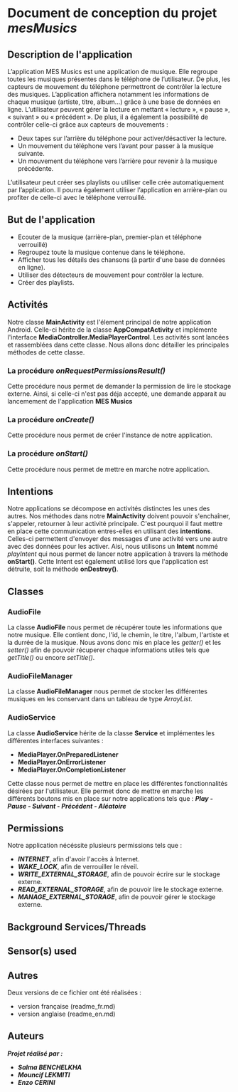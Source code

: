 # Document de conception du projet *mesMusics*

## Description de l'application

L’application MES Musics est une application de musique. 
Elle regroupe toutes les musiques présentes dans le téléphone de l’utilisateur. 
De plus, les capteurs de mouvement du téléphone permettront de contrôler la lecture des musiques. 
L’application affichera notamment les informations de chaque musique (artiste, titre, album…) grâce à une base de données en ligne.
L’utilisateur peuvent gérer la lecture en mettant « lecture », « pause », « suivant » ou « précédent ». 
De plus, il a également la possibilité de contrôler celle-ci grâce aux capteurs de mouvements :
  *	Deux tapes sur l’arrière du téléphone pour activer/désactiver la lecture.
  *	Un mouvement du téléphone vers l’avant pour passer à la musique suivante.
  *	Un mouvement du téléphone vers l’arrière pour revenir à la musique précédente.

L’utilisateur peut créer ses playlists ou utiliser celle crée automatiquement par l’application. 
Il pourra également utiliser l’application en arrière-plan ou profiter de celle-ci avec le téléphone verrouillé.

## But de l'application
  *	Ecouter de la musique (arrière-plan, premier-plan et téléphone verrouillé)
  * Regroupez toute la musique contenue dans le téléphone.
  *	Afficher tous les détails des chansons (à partir d'une base de données en ligne).
  *	Utiliser des détecteurs de mouvement pour contrôler la lecture.
  *	Créer des playlists.

## Activités
Notre classe **MainActivity** est l'élement principal de notre application Android. Celle-ci hérite de la classe **AppCompatActivity** et implémente l'interface **MediaController.MediaPlayerControl**.
Les activités sont lancées et rassemblées dans cette classe.
Nous allons donc détailler les principales méthodes de cette classe.

### La procédure **_onRequestPermissionsResult()_**
Cette procédure nous permet de demander la permission de lire le stockage externe.
Ainsi, si celle-ci n'est pas déja accepté, une demande apparait au lancemement de l'application **MES Musics**

### La procédure **_onCreate()_**
Cette procédure nous permet de créer l'instance de notre application.

### La procédure **_onStart()_**
Cette procédure nous permet de mettre en marche notre application.

## Intentions
Notre applications se décompose en activités distinctes les unes des autres. 
Nos méthodes dans notre **MainActivity** doivent pouvoir s'enchaîner, s'appeler, retourner à leur activité principale. 
C'est pourquoi il faut mettre en place cette communication entres-elles en utilisant des **intentions**.
Celles-ci permettent d'envoyer des messages d'une activité vers une autre avec des données pour les activer.
Aisi, nous utilisons un **Intent** nommé *playIntent* qui nous permet de lancer notre application à travers la méthode **onStart()**. Cette Intent est également utilisé lors que l'application est détruite, soit la méthode **onDestroy()**.

## Classes

### AudioFile
La classe **AudioFile** nous permet de récupérer toute les informations que notre musique.
Elle contient donc, l'id, le chemin, le titre, l'album, l'artiste et la durrée de la musique.
Nous avons donc mis en place les *getter()* et les *setter()* afin de pouvoir récuperer chaque informations utiles tels que *getTitle()* ou encore *setTitle()*.

### AudioFileManager
La classe **AudioFileManager** nous permet de stocker les différentes musiques en les conservant dans un tableau de type *ArrayList<AdioFile>*.
 
### AudioService
La classe **AudioService** hérite de la classe **Service** et implémentes les différentes interfaces suivantes :
* **MediaPlayer.OnPreparedListener**
* **MediaPlayer.OnErrorListener**
* **MediaPlayer.OnCompletionListener**

Cette classe nous permet de mettre en place les différentes fonctionnalités désirées par l'utilisateur. Elle permet donc de mettre en marche les différents boutons mis en place sur notre applications tels que : **_Play - Pause - Suivant - Précédent - Aléatoire_**

## Permissions 
Notre application nécéssite plusieurs permissions tels que :
* **_INTERNET_**, afin d'avoir l'accès à Internet.
* **_WAKE_LOCK_**, afin de verrouiller le réveil. 
* **_WRITE_EXTERNAL_STORAGE_**, afin de pouvoir écrire sur le stockage externe.
* **_READ_EXTERNAL_STORAGE_**, afin de pouvoir lire le stockage externe.
* **_MANAGE_EXTERNAL_STORAGE_**, afin de pouvoir gérer le stockage externe.

## Background Services/Threads

## Sensor(s) used

## Autres
Deux versions de ce fichier ont été réalisées :
* version française (readme_fr.md)
* version anglaise (readme_en.md)

## Auteurs
**_Projet réalisé par :_**
* **_Salma BENCHELKHA_**
* **_Mouncif LEKMITI_**
* **_Enzo CERINI_**
